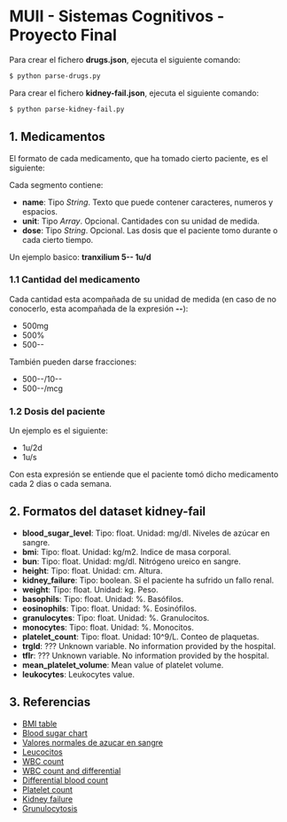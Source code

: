 # MUII - Sistemas Cognitivos - Proyecto Final

Para crear el fichero **drugs.json**, ejecuta el siguiente comando:

```sh
$ python parse-drugs.py
```

Para crear el fichero **kidney-fail.json**, ejecuta el siguiente comando:

```sh
$ python parse-kidney-fail.py
```

## 1. Medicamentos

El formato de cada medicamento, que ha tomado cierto paciente, es el siguiente:

> <nombre del medicamento> <cantidad del medicamento> <dosis del paciente>

Cada segmento contiene:
  - **name**: Tipo *String*. Texto que puede contener caracteres, numeros y espacios.
  - **unit**: Tipo *Array*. Opcional. Cantidades con su unidad de medida.
  - **dose**: Tipo *String*. Opcional. Las dosis que el paciente tomo durante o cada cierto tiempo.

Un ejemplo basico: **tranxilium 5-- 1u/d**

### 1.1 Cantidad del medicamento

Cada cantidad esta acompañada de su unidad de medida (en caso de no conocerlo, esta acompañada de la expresión **--**):

* 500mg
* 500%
* 500--

También pueden darse fracciones:

* 500--/10--
* 500--/mcg

### 1.2 Dosis del paciente

Un ejemplo es el siguiente:

* 1u/2d
* 1u/s

Con esta expresión se entiende que el paciente tomó dicho medicamento cada 2 dias o cada semana.

## 2. Formatos del dataset kidney-fail

* **blood_sugar_level**: Tipo: float. Unidad: mg/dl. Niveles de azúcar en sangre.
* **bmi**: Tipo: float. Unidad: kg/m2. Indice de masa corporal.
* **bun**: Tipo: float. Unidad: mg/dl. Nitrógeno ureico en sangre.
* **height**: Tipo: float. Unidad: cm. Altura.
* **kidney_failure**: Tipo: boolean. Si el paciente ha sufrido un fallo renal.
* **weight**: Tipo: float. Unidad: kg. Peso.
* **basophils**: Tipo: float. Unidad: %. Basófilos.
* **eosinophils**: Tipo: float. Unidad: %. Eosinófilos.
* **granulocytes**: Tipo: float. Unidad: %. Granulocitos.
* **monocytes**: Tipo: float. Unidad: %. Monocitos.
* **platelet_count**: Tipo: float. Unidad: 10^9/L. Conteo de plaquetas.
* **trgld**: ??? Unknown variable. No information provided by the hospital.
* **tflr**: ??? Unknown variable. No information provided by the hospital.
* **mean_platelet_volume**: Mean value of platelet volume.
* **leukocytes**: Leukocytes value.

## 3. Referencias

* [BMI table](http://www.calculator.net/bmi-calculator.html)
* [Blood sugar chart](https://www.diabetesselfmanagement.com/managing-diabetes/blood-glucose-management/blood-sugar-chart/)
* [Valores normales de azucar en sangre](https://www.news-medical.net/health/Blood-Sugar-Normal-Values-(Spanish).aspx)
* [Leucocitos](https://tuchequeo.com/leucocitos-altos-en-sangre-leucositosis-causas/)
* [WBC count](https://www.healthline.com/health/wbc-count)
* [WBC count and differential](https://www.rnceus.com/cbc/cbcwbc.html)
* [Differential blood count](https://emedicine.medscape.com/article/2085133-overview)
* [Platelet count](https://medlineplus.gov/ency/article/003647.htm)
* [Kidney failure](https://www.healthline.com/health/kidney-failure#diagnosis)
* [Grunulocytosis](https://www.healthline.com/health/granulocytosis)

